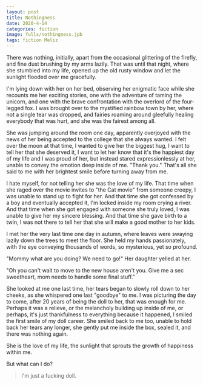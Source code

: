 ```yaml
---
layout: post
title: Nothingness
date: 2020-4-14
categories: fiction
image: fulls/nothingness.jpb
tags: fiction Meliz
---
```

There was nothing, initially, apart from the occasional glittering of the firefly, and fine dust brushing by my arms lazily. That was until that night, where she stumbled into my life, opened up the old rusty window and let the sunlight flooded over me gracefully.

I'm lying down with her on her bed, observing her enigmatic face while she recounts me her exciting stories, one with the adventure of taming the unicorn, and one with the brave confrontation with the overlord of the four-legged fox. I was brought over to the mystified rainbow town by her, where not a single tear was dropped, and fairies roaming around gleefully healing everybody that was hurt, and she was the fairest among all.

She was jumping around the room one day, apparently overjoyed with the news of her being accepted to the college that she always wanted. I felt over the moon at that time, I wanted to give her the biggest hug, I want to tell her that she deserved it, I want to let her know that it's the happiest day of my life and I was proud of her, but instead stared expressionlessly at her, unable to convey the emotion deep inside of me. "Thank you." That's all she said to me with her brightest smile before turning away from
me.

I hate myself, for not telling her she was the love of my life. That time when she raged over the movie invites to "the Cat movie" from someone creepy, I was unable to stand up to fight for her. And that time she got confessed by a boy and eventually accepted it, I'm locked inside my room crying a river. And that time when she got engaged with someone she truly loved, I was unable to give her my sincere blessing. And that time she gave birth to a twin, I was not there to tell her that she
will make a good mother to her kids.

I met her the very last time one day in autumn, where leaves were swaying lazily down the trees to meet the floor. She held my hands passionately, with the eye conveying thousands of words, so mysterious, yet so profound.

"Mommy what are you doing? We need to go!" Her daughter yelled at her.

"Oh you can't wait to move to the new house aren't you. Give me a sec sweetheart, mom needs to handle some final stuff."

She looked at me one last time, her tears began to slowly roll down to her cheeks, as she whispered one last "goodbye" to me. I was picturing the day to come, after 20 years of being the doll to her, that was enough for me. Perhaps it was a relieve, or the melancholy building up inside of me, or perhaps, it's just thankfulness to everything because it happened, I smiled the first smile of my doll career. She smiled back to me too, unable to hold back her tears any longer, she gently put me inside the box, sealed it, and there was nothing again.

She is the love of my life, the sunlight that sprouts the growth of happiness within me.

But what can I do?

> I'm just a fucking doll.
